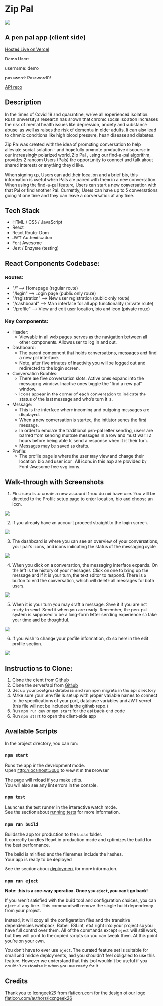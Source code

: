 # Zip Pal

![](src/images/zip-pal-logo.png)

## A pen pal app (client side)

[Hosted Live on Vercel](https://zippal.vercel.app/)

Demo User:

username: demo

password: Password0!

[API repo](https://github.com/thinkful-ei-quail/zippal-api)

## Description

In the times of Covid 19 and quarantine, we’ve all experienced isolation. Rush University’s research has shown that chronic social isolation increases the risk of mental health issues like depression, anxiety and substance abuse, as well as raises the risk of dementia in older adults. It can also lead to chronic conditions like high blood pressure, heart disease and diabetes.

Zip Pal was created with the idea of promoting conversation to help alleviate social isolation - and hopefully promote productive discourse in our increasingly polarized world. Zip Pal , using our find-a-pal algorithm, provides 2 random Users (Pals) the opportunity to connect and talk about shared interests or anything they'd like.

When signing up, Users can add their location and a brief bio, this information is useful when Pals are paired with them in a new conversation. When using the find-a-pal feature, Users can start a new conversation with that Pal or find another Pal. Currently, Users can have up to 5 conversations going at one time and they can leave a conversation at any time.

## Tech Stack

- HTML / CSS / JavaScript
- React
- React Router Dom
- JWT Authentication
- Font Awesome
- Jest / Enzyme (testing)

## React Components Codebase:

### Routes:

- "/" --> Homepage (regular route)
- "/login" --> Login page (public only route)
- "/registration" --> New user registration (public only route)
- "/dashboard" --> Main interface for all app functionality (private route)
- "/profile" --> View and edit user location, bio and icon (private route)

### Key Components:

- Header:
  - Viewable in all web pages, serves as the navigation between all other components. Allows user to log in and out.
- Dashboard:
  - The parent component that holds conversations, messages and find a new pal interface.
  - Note, after five minutes of inactivity you will be logged out and redirected to the login screen.
- Conversation Bubbles:
  - There are five conversation slots. Active ones expand into the messaging window. Inactive ones toggle the "find a new pal" window.
  - Icons appear in the corner of each conversation to indicate the status of the last message and who's turn it is.
- Message:
  - This is the interface where incoming and outgoing messages are displayed.
  - When a new conversation is started, the initiator sends the first message.
  - In order to emulate the traditional pen-pal letter sending, users are barred from sending multiple messages in a row and must wait 12 hours before being able to send a response when it is their turn.
  - Messages may be saved as drafts.
- Profile:
  - The profile page is where the user may view and change their location, bio and user icon. All icons in this app are provided by Font-Awesome free svg icons.

## Walk-through with Screenshots

1. First step is to create a new account if you do not have one. You will be directed to the Profile setup page to enter location, bio and choose an icon.

![](src/images/rm01-registration-page.png)

2. If you already have an account proceed straight to the login screen.

![](src/images/rm02-login-page.png)

3. The dashboard is where you can see an overview of your conversations, your pal's icons, and icons indicating the status of the messaging cycle

![](src/images/rm03-dashboard.png)

4. When you click on a conversation, the messaging interface expands. On the left is the history of your messages. Click on one to bring up the message and if it is your turn, the text editor to respond. There is a button to end the conversation, which will delete all messages for both users.

![](src/images/rm04-message.png)

5. When it is your turn you may draft a message. Save it if you are not ready to send. Send it when you are ready. Remember, the pen-pal system is supposed to be a long-form letter sending experience so take your time and be thoughtful.

![](src/images/rm05-sending-message.png)

6. If you wish to change your profile information, do so here in the edit profile section.

![](src/images/rm06-profile-edit.png)

## Instructions to Clone:

1. Clone the client from [Github](https://github.com/thinkful-ei-quail/zippal-client)
2. Clone the server/api from [Github](https://github.com/thinkful-ei-quail/zippal-api)
3. Set up your postgres database and run npm migrate in the api directory
4. Make sure your .env file is set up with proper variable names to connect to the specifications of your port, database variables and JWT secret (this file will not be included in the github repo.)
5. Run `npm run dev` or `npm start` for the api back-end code
6. Run `npm start` to open the client-side app

## Available Scripts

In the project directory, you can run:

### `npm start`

Runs the app in the development mode.<br />
Open [http://localhost:3000](http://localhost:3000) to view it in the browser.

The page will reload if you make edits.<br />
You will also see any lint errors in the console.

### `npm test`

Launches the test runner in the interactive watch mode.<br />
See the section about [running tests](https://facebook.github.io/create-react-app/docs/running-tests) for more information.

### `npm run build`

Builds the app for production to the `build` folder.<br />
It correctly bundles React in production mode and optimizes the build for the best performance.

The build is minified and the filenames include the hashes.<br />
Your app is ready to be deployed!

See the section about [deployment](https://facebook.github.io/create-react-app/docs/deployment) for more information.

### `npm run eject`

**Note: this is a one-way operation. Once you `eject`, you can’t go back!**

If you aren’t satisfied with the build tool and configuration choices, you can `eject` at any time. This command will remove the single build dependency from your project.

Instead, it will copy all the configuration files and the transitive dependencies (webpack, Babel, ESLint, etc) right into your project so you have full control over them. All of the commands except `eject` will still work, but they will point to the copied scripts so you can tweak them. At this point you’re on your own.

You don’t have to ever use `eject`. The curated feature set is suitable for small and middle deployments, and you shouldn’t feel obligated to use this feature. However we understand that this tool wouldn’t be useful if you couldn’t customize it when you are ready for it.

## Credits

Thank you to Icongeek26 from flaticon.com for the design of our logo
[flaticon.com/authors/icongeek26](https://www.flaticon.com/authors/icongeek26)
